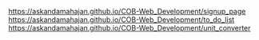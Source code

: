  https://askandamahajan.github.io/COB-Web_Development/signup_page
 https://askandamahajan.github.io/COB-Web_Development/to_do_list
https://askandamahajan.github.io/COB-Web_Development/unit_converter

